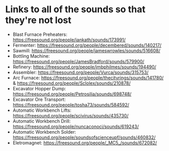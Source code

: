 # Links to all of the sounds so that they're not lost

 - Blast Furnace Preheaters: https://freesound.org/people/iankath/sounds/173991/
 - Fermenter: https://freesound.org/people/decembered/sounds/140217/
 - Sawmill: https://freesound.org/people/jameswrowles/sounds/516608/
 - Bottling Machine: https://freesound.org/people/JamesBradford/sounds/579900/
 - Refinery: https://freesound.org/people/jmbphilmes/sounds/194490/
 - Assembler: https://freesound.org/people/Vurca/sounds/315753/
 - Arc Furnace: https://freesound.org/people/thecityrings/sounds/141780/ & https://freesound.org/people/Sclolex/sounds/210878/
 - Excavator Hopper Dump: https://freesound.org/people/Petrosilia/sounds/698748/
 - Excavator Ore Transport: https://freesound.org/people/tosha73/sounds/584592/
 - Automatic Workbench Lifts: https://freesound.org/people/scivirus/sounds/435730/
 - Automatic Workbench Drill: https://freesound.org/people/nuncaconoci/sounds/619243/
 - Automatic Workbench Solder: https://freesound.org/people/soundsofscienceupf/sounds/460832/
 - Eletromagnet: https://freesound.org/people/_MC5_/sounds/672082/